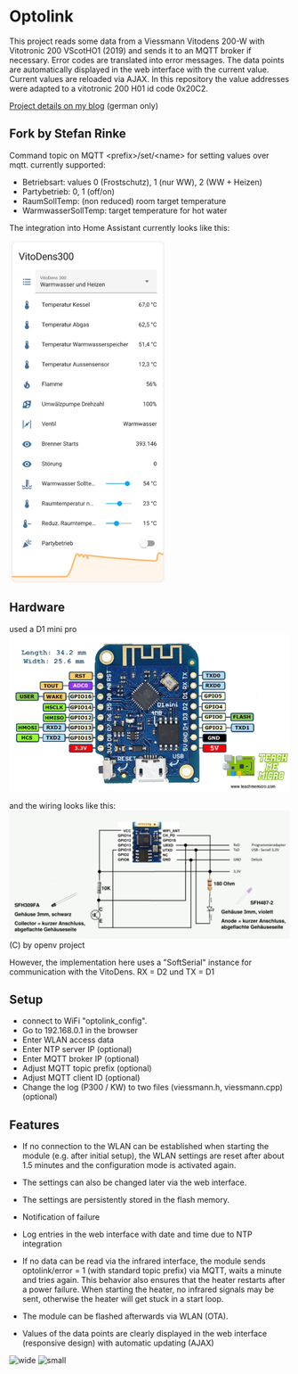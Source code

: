 # Optolink

This project reads some data from a Viessmann Vitodens 200-W with Vitotronic 200 VScotHO1 (2019) and sends it to an MQTT broker if necessary. Error codes are translated into error messages. 
The data points are automatically displayed in the web interface with the current value. Current values ​​are reloaded via AJAX.
In this repository the value addresses were adapted to a vitotronic 200 H01 id code 0x20C2.

[Project details on my blog](https://blog.mt88.eu/2022/10/27/viessmann-heizungsdaten-2-0/) (german only)

## Fork by Stefan Rinke
Command topic on MQTT &lt;prefix&gt;/set/&lt;name&gt; for setting values over mqtt.
currently supported:

  - Betriebsart: values 0 (Frostschutz), 1 (nur WW), 2 (WW + Heizen)
  - Partybetrieb: 0, 1 (off/on)
  - RaumSollTemp: (non reduced) room target temperature
  - WarmwasserSollTemp: target temperature for hot water
  
The integration into Home Assistant currently looks like this:

<img src="./images/optolink-ha.jpg" width=280 alt="home assistant integration">

## Hardware
used a D1 mini pro
![pinout](./images/wemos-d1-mini-pinout.jpg)

and the wiring looks like this:
![wiring](./images/OptolinkESP8266.png)
(C) by openv project

However, the implementation here uses a "SoftSerial" instance for communication with the VitoDens.
RX = D2 und TX = D1

## Setup

 - connect to WiFi "optolink_config".
 - Go to 192.168.0.1 in the browser
 - Enter WLAN access data
 - Enter NTP server IP (optional)
 - Enter MQTT broker IP (optional)
 - Adjust MQTT topic prefix (optional)
 - Adjust MQTT client ID (optional)
 - Change the log (P300 / KW) to two files (viessmann.h, viessmann.cpp) (optional)

## Features

 - If no connection to the WLAN can be established when starting the module (e.g. after initial setup), the WLAN settings are reset after about 1.5 minutes and the configuration mode is activated again.

 - The settings can also be changed later via the web interface.

 - The settings are persistently stored in the flash memory.

 - Notification of failure

 - Log entries in the web interface with date and time due to NTP integration

 - If no data can be read via the infrared interface, the module sends optolink/error = 1 (with standard topic prefix) via MQTT, waits a minute and tries again.
This behavior also ensures that the heater restarts after a power failure. When starting the heater, no infrared signals may be sent, otherwise the heater will get stuck in a start loop.

 - The module can be flashed afterwards via WLAN (OTA).

 - Values ​​of the data points are clearly displayed in the web interface (responsive design) with automatic updating (AJAX)

 ![wide](https://user-images.githubusercontent.com/29315283/217073328-74bc63c6-5688-4ee7-8f82-0507d2c4505c.JPG)
![small](https://user-images.githubusercontent.com/29315283/217073387-57d89a8f-52c1-41c8-a976-6f2cc904aa9c.JPG)
